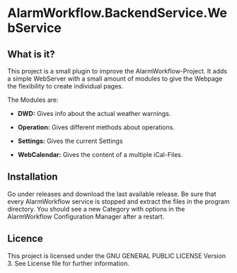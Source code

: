 AlarmWorkflow.BackendService.WebService
=======================================

What is it?
-----------

This project is a small plugin to improve the AlarmWorkflow-Project. It adds a simple WebServer with a small amount of modules to give the Webpage the flexibility to create individual pages.

The Modules are:

-   **DWD:** Gives info about the actual weather warnings.

-   **Operation:** Gives different methods about operations.

-   **Settings:** Gives the current Settings

-   **WebCalendar:** Gives the content of a multiple iCal-Files.

Installation
------------

Go under releases and download the last available release. Be sure that every AlarmWorkflow service is stopped and extract the files in the program directory. You should see a new Category with options in the AlarmWorkflow Configuration Manager after a restart.

Licence
-------

This project is licensed under the GNU GENERAL PUBLIC LICENSE Version 3. See License file for further information.
